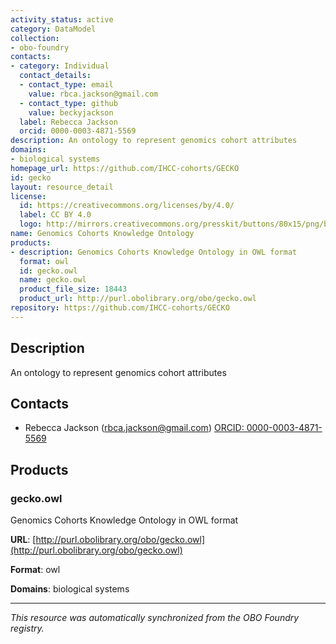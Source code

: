 ```yaml
---
activity_status: active
category: DataModel
collection:
- obo-foundry
contacts:
- category: Individual
  contact_details:
  - contact_type: email
    value: rbca.jackson@gmail.com
  - contact_type: github
    value: beckyjackson
  label: Rebecca Jackson
  orcid: 0000-0003-4871-5569
description: An ontology to represent genomics cohort attributes
domains:
- biological systems
homepage_url: https://github.com/IHCC-cohorts/GECKO
id: gecko
layout: resource_detail
license:
  id: https://creativecommons.org/licenses/by/4.0/
  label: CC BY 4.0
  logo: http://mirrors.creativecommons.org/presskit/buttons/80x15/png/by.png
name: Genomics Cohorts Knowledge Ontology
products:
- description: Genomics Cohorts Knowledge Ontology in OWL format
  format: owl
  id: gecko.owl
  name: gecko.owl
  product_file_size: 18443
  product_url: http://purl.obolibrary.org/obo/gecko.owl
repository: https://github.com/IHCC-cohorts/GECKO
---
```

## Description

An ontology to represent genomics cohort attributes

## Contacts

- Rebecca Jackson (rbca.jackson@gmail.com) [ORCID: 0000-0003-4871-5569](https://orcid.org/0000-0003-4871-5569)

## Products

### gecko.owl

Genomics Cohorts Knowledge Ontology in OWL format

**URL**: [http://purl.obolibrary.org/obo/gecko.owl](http://purl.obolibrary.org/obo/gecko.owl)

**Format**: owl

**Domains**: biological systems

---

*This resource was automatically synchronized from the OBO Foundry registry.*